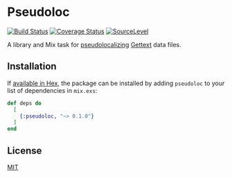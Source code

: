 # Pseudoloc

[![Build Status](https://travis-ci.com/lee-dohm/pseudoloc.svg?branch=master)](https://travis-ci.com/lee-dohm/pseudoloc)
[![Coverage Status](https://coveralls.io/repos/github/lee-dohm/pseudoloc/badge.svg?branch=coveralls)](https://coveralls.io/github/lee-dohm/pseudoloc?branch=coveralls)
[![SourceLevel](https://app.sourcelevel.io/github/lee-dohm/pseudoloc.svg)](https://app.sourcelevel.io/github/lee-dohm/pseudoloc)

A library and Mix task for [pseudolocalizing](https://en.wikipedia.org/wiki/Pseudolocalization) [Gettext](https://hexdocs.pm/gettext/Gettext.html) data files.

## Installation

If [available in Hex](https://hex.pm/docs/publish), the package can be installed by adding `pseudoloc` to your list of dependencies in `mix.exs`:

```elixir
def deps do
  [
    {:pseudoloc, "~> 0.1.0"}
  ]
end
```

## License

[MIT](LICENSE.md)
